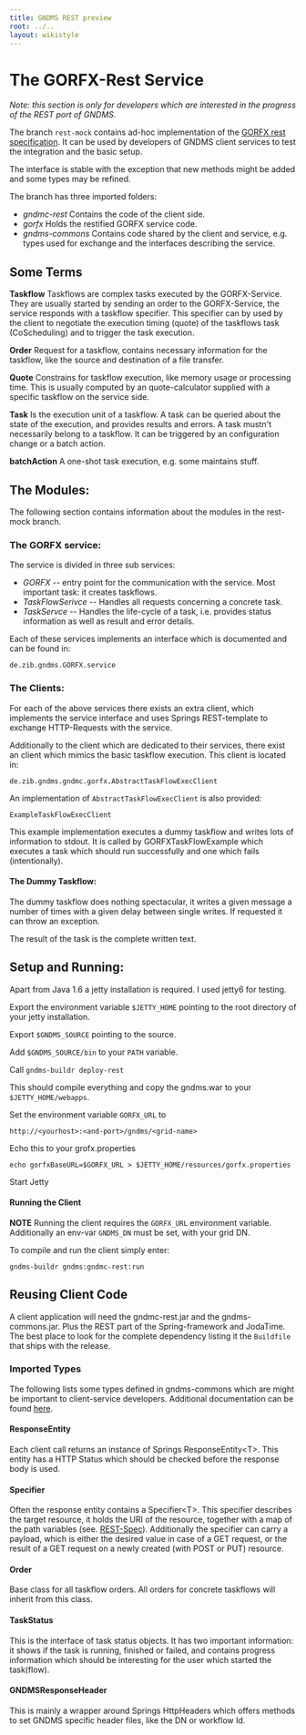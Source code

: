 ```yaml
---
title: GNDMS REST preview
root: ../..
layout: wikistyle
---
```


The GORFX-Rest Service
======================

*Note: this section is only for developers which are interested in
the progress of the REST port of GNDMS.*

The branch `rest-mock` contains ad-hoc implementation of the [GORFX
rest specification](../gndms-REST.pdf).  It can be used by developers
of GNDMS client services to test the integration and the basic setup.

The interface is stable with the exception that new methods might be
added and some types may be refined. 

The branch has three imported folders:

* *gndmc-rest*     Contains the code of the client side.
* *gorfx*          Holds the restified GORFX service code.
* *gndms-commons*  Contains code shared by the client and service, e.g.
               types used for exchange and the interfaces describing
               the service.

Some Terms
----------

**Taskflow** Taskflows are complex tasks executed by the GORFX-Service.
    They are usually started by sending an order to the GORFX-Service,
    the service responds with a taskflow specifier. This specifier
    can by used by the client to negotiate the execution timing (quote)
    of the taskflows task (CoScheduling) and to trigger the task
    execution.

**Order** Request for a taskflow, contains necessary information for the
    taskflow, like the source and destination of a file transfer.

**Quote** Constrains for taskflow execution, like memory usage or
    processing time. This is usually computed by an quote-calculator
    supplied with a specific taskflow on the service side.

**Task**  Is the execution unit of a taskflow. A task can be queried
    about the state of the execution, and provides results and errors.
    A task mustn't necessarily belong to a taskflow. It can be
    triggered by an configuration change or a batch action.

**batchAction**  A one-shot task execution, e.g. some maintains stuff.

The Modules:
------------
The following section contains information about the modules in the
rest-mock branch.

### The GORFX service:

The service is divided in three sub services:

* *GORFX* -- entry point for the communication with the service.
             Most important task: it creates taskflows.
* *TaskFlowSerivce* -- Handles all requests concerning a concrete
             task.
* *TaskServce* -- Handles the life-cycle of a task, i.e. provides
             status information as well as result and error details.

Each of these services implements an interface which is documented
and can be found in: 

    de.zib.gndms.GORFX.service

### The Clients:

For each of the above services there exists an extra client, which
implements the service interface and uses Springs REST-template to
exchange HTTP-Requests with the service.

Additionally to the client which are dedicated to their services,
there exist an client which mimics the basic taskflow execution.
This client is located in:

    de.zib.gndms.gndmc.gorfx.AbstractTaskFlowExecClient

An implementation of `AbstractTaskFlowExecClient` is also provided:

    ExampleTaskFlowExecClient

This example implementation executes a dummy taskflow and writes
lots of information to stdout. It is called by
GORFXTaskFlowExample which executes a task which should run
successfully and one which fails (intentionally).

#### The Dummy Taskflow:
The dummy taskflow does nothing spectacular, it writes a given
message a number of times with a given delay between single
writes. If requested it can throw an exception.

The result of the task is the complete written text.


Setup and Running:
------------------
Apart from Java 1.6 a jetty installation is required. I used
jetty6 for testing.

Export the environment variable `$JETTY_HOME` pointing to the root
directory of your jetty installation.

Export `$GNDMS_SOURCE` pointing to the source.

Add `$GNDMS_SOURCE/bin` to your `PATH` variable.

Call `gndms-buildr deploy-rest`

This should compile everything and copy the gndms.war to your `$JETTY_HOME/webapps`.

Set the environment variable `GORFX_URL` to

    http://<yourhost>:<and-port>/gndms/<grid-name>

Echo this to your grofx.properties

    echo gorfxBaseURL=$GORFX_URL > $JETTY_HOME/resources/gorfx.properties

Start Jetty

#### Running the Client

**NOTE** Running the client requires the `GORFX_URL` environment variable.
Additionally an env-var `GNDMS_DN` must be set, with your grid DN.

To compile and run the client simply enter:

    gndms-buildr gndms:gndmc-rest:run

Reusing Client Code
-------------------

A client application will need the gndmc-rest.jar and the gndms-commons.jar.
Plus the REST part of the Spring-framework and JodaTime.
The best place to look for the complete dependency listing it the
`Buildfile` that ships with the release. 

### Imported Types
The following lists some types defined in gndms-commons which are
might be important to client-service developers. Additional
documentation can be found [here](../doxygen/html/annotated.html).

#### ResponseEntity
Each client call returns an instance of Springs ResponseEntity&lt;T&gt;. This
entity has a HTTP Status which should be checked before the response
body is used. 

#### Specifier
Often the response entity contains a Specifier&lt;T&gt;. This
specifier describes the target resource, it holds the URI of the
resource, together with a map of the path variables (see.
[REST-Spec](../gndms-REST.pdf)). Additionally the specifier can carry a payload, which
is either the desired value in case of a GET request, or the result of
a GET request on a newly created (with POST or PUT) resource.

#### Order
Base class for all taskflow orders. All orders for concrete taskflows
will inherit from this class.

#### TaskStatus
This is the interface of task status objects. It has two important
information: it shows if the task is running, finished or failed, and
contains progress information which should be interesting for the user
which started the task(flow).

#### GNDMSResponseHeader 
This is mainly a wrapper around Springs HttpHeaders which offers
methods to set GNDMS specific header files, like the DN or workflow
Id.
